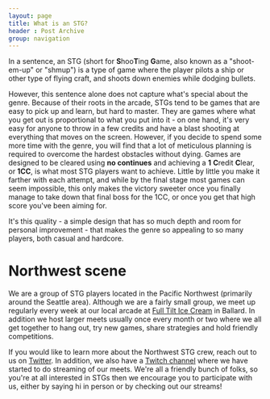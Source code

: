 ```yaml
---
layout: page
title: What is an STG?
header : Post Archive
group: navigation
---
```


In a sentence, an STG (short for **S**hoo**T**ing **G**ame, also known as a "shoot-em-up" or "shmup")
is a type of game where the player pilots a ship or other type of flying craft, and shoots down
enemies while dodging bullets.

However, this sentence alone does not capture what's special about the genre. Because of their roots
in the arcade, STGs tend to be games that are easy to pick up and learn, but hard to master. They
are games where what you get out is proportional to what you put into it - on one hand, it's very
easy for anyone to throw in a few credits and have a blast shooting at everything that moves on the
screen. However, if you decide to spend some more time with the genre, you will find that a lot of
meticulous planning is required to overcome the hardest obstacles without dying. Games are designed
to be cleared using **no continues** and achieving a **1** **C**redit **C**lear, or **1CC**, is what
most STG players want to achieve. Little by little you make it farther with each attempt, and while
by the final stage most games can seem impossible, this only makes the victory sweeter once you
finally manage to take down that final boss for the 1CC, or once you get that high score you've been
aiming for.

It's this quality - a simple design that has so much depth and room for personal improvement - that
makes the genre so appealing to so many players, both casual and hardcore.

Northwest scene
===============

We are a group of STG players located in the Pacific Northwest (primarily around the Seattle
area). Although we are a fairly small group, we meet up regularly every week at our local arcade at
[Full Tilt Ice Cream](/ft/) in Ballard. In addition
we host larger meets usually once every month or two where we all get together to hang out, try new
games, share strategies and hold friendly competitions.

If you would like to learn more about the Northwest STG crew, reach out to us on
[Twitter](http://twitter.com/nwstg). In addition, we also have a
[Twitch channel](http://twitch.tv/pdp80) where we have started to do streaming of our meets. We're
all a friendly bunch of folks, so you're at all interested in STGs then we encourage you to
participate with us, either by saying hi in person or by checking out our streams!
